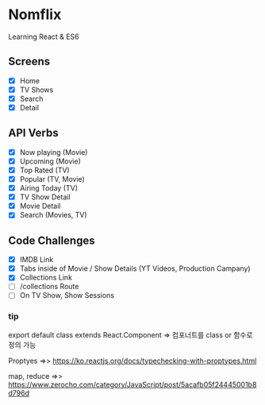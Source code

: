 # Nomflix

Learning React & ES6

## Screens

- [x] Home
- [x] TV Shows
- [x] Search
- [x] Detail

## API Verbs

- [x] Now playing (Movie)
- [x] Upcoming (Movie)
- [x] Top Rated (TV)
- [x] Popular (TV, Movie)
- [x] Airing Today (TV)
- [x] TV Show Detail
- [x] Movie Detail
- [x] Search (Movies, TV)

## Code Challenges

- [x] IMDB Link
- [x] Tabs inside of Movie / Show Details (YT Videos, Production Campany)
- [x] Collections Link
- [ ] /collections Route
- [ ] On TV Show, Show Sessions

### tip

export default class extends React.Component => 컴포너트를 class or 함수로 정의 가능

Proptyes =>> https://ko.reactjs.org/docs/typechecking-with-proptypes.html

map, reduce =>> https://www.zerocho.com/category/JavaScript/post/5acafb05f24445001b8d796d
